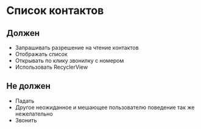 # Список контактов

## Должен

- Запрашивать разрешение на чтение контактов
- Отображать список
- Открывать по клику звонилку с номером
- Использовать RecyclerView

## Не должен 

- Падать
 - Другое неожиданное и мешающее пользователю поведение так же нежелательно
- Звонить

